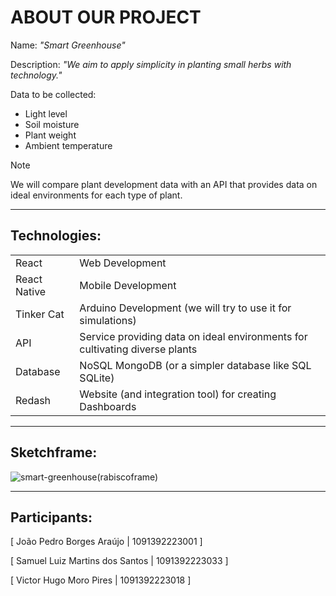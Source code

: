 # ABOUT OUR PROJECT

Name: _"Smart Greenhouse"_

Description: _"We aim to apply simplicity in planting small herbs with technology."_

Data to be collected:

- Light level
- Soil moisture
- Plant weight
- Ambient temperature

> [!NOTE]
> We will compare plant development data with an API that provides data on ideal environments for each type of plant.

***

## Technologies:

|  |  |
| ------------- | ---------------------------------------------------------------------------- |
| React         | Web Development                                                              |
| React Native  | Mobile Development                                                           |
| Tinker Cat    | Arduino Development (we will try to use it for simulations)                  |
| API           | Service providing data on ideal environments for cultivating diverse plants  |
| Database      | NoSQL MongoDB (or a simpler database like SQL SQLite)                        |
| Redash        | Website (and integration tool) for creating Dashboards                       |

***

## Sketchframe:

![smart-greenhouse(rabiscoframe)](https://github.com/AelMartins/_smart-greenhouse/assets/113877140/752c9546-a99f-4b4f-871c-99926081197d)

***

## Participants:

[ João Pedro Borges Araújo		      | 1091392223001 ]

[ Samuel Luiz Martins dos Santos 		| 1091392223033 ]

[ Victor Hugo Moro Pires 			      | 1091392223018 ]
